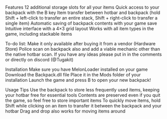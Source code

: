 Features
12 additional storage slots for all your items
Quick access to your backpack with the B key
Item transfer between hotbar and backpack (hold Shift + left-click to transfer an entire stack, Shift + right-click to transfer a single item)
Automatic saving of backpack contents with your game save
Intuitive interface with a 4×3 grid layout
Works with all item types in the game, including stackable items

To-do list:
Make it only available after buying it from a vendor (Hardware Store)
Police scan on backpack also and add a viable mechanic other than the native hotbar scan.
If you have any ideas please put in in the comments or directly on discord (@Tugakit)

Installation
Make sure you have MelonLoader installed on your game
Download the Backpack.dll file
Place it in the Mods folder of your installation
Launch the game and press B to open your new backpack!

Usage Tips
Use the backpack to store less frequently used items, keeping your hotbar free for essential tools
Contents are preserved even if you quit the game, so feel free to store important items
To quickly move items, hold Shift while clicking on an item to transfer it between the backpack and your hotbar
Drag and drop also works for moving items around
